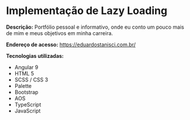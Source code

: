 # Implementação de Lazy Loading

<b>Descrição:</b> Portfólio pessoal e informativo, onde eu conto um pouco mais de mim e meus objetivos em minha carreira.

<b>Endereço de acesso:</b> https://eduardostanisci.com.br/

<b>Tecnologias utilizadas:</b>
<ul>
  <li>Angular 9</li>
  <li>HTML 5 </li>
  <li>SCSS / CSS 3</li>
  <li>Palette</li>
  <li>Bootstrap</li>
  <li>AOS</li>
  <li>TypeScript</li>
  <li>JavaScript</li>
</ul>
